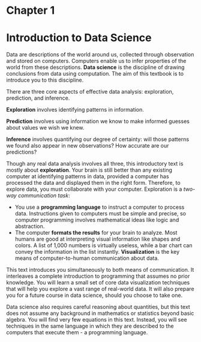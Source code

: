 Chapter 1
=====

Introduction to Data Science
=======================

Data are descriptions of the world around us, collected through observation and
stored on computers. Computers enable us to infer properties of the world from
these descriptions. **Data science** is the discipline of drawing conclusions from
data using computation.  The aim of this textbook is to introduce you to this
discipline.

There are three core aspects of effective data analysis: exploration, prediction, and inference.

**Exploration** involves identifying patterns in information.

**Prediction** involves using information we know to make informed guesses about values we wish we knew.

**Inference** involves quantifying our degree of certainty: will those patterns we found also appear in new observations? How accurate are our predictions?

Though any real data analysis involves all three, this introductory text is mostly about
**exploration**.  Your brain is still better than any existing computer at identifying
patterns in data, provided a computer has processed the data and displayed them in the
right form. Therefore, to explore data, you must collaborate with your computer.
Exploration is a *two-way communication task*:

* You use a **programming language** to instruct a computer to process data.
  Instructions given to computers must be simple and precise, so computer programming
  involves mathematical ideas like logic and abstraction.
* The computer **formats the results** for your brain to analyze.  Most humans are
  good at interpreting visual information like shapes and colors.  A list of 1,000 numbers
  is virtually useless, while a bar chart can convey the information in the list instantly.
  **Visualization** is the key means of computer-to-human communication about data.

This text introduces you simultaneously to both means of communication.  It
interleaves a complete introduction to programming that assumes no prior knowledge.
You will learn a small set of core data visualization techniques that will help you
explore a vast range of real-world data.  It will also prepare you for a future course
in data science, should you choose to take one.

Data science also requires careful reasoning about quantities, but this text does not
assume any background in mathematics or statistics beyond basic algebra. You will find
very few equations in this text.  Instead, you will see techniques in the
same language in which they are described to the computers that execute them - a
programming language.
